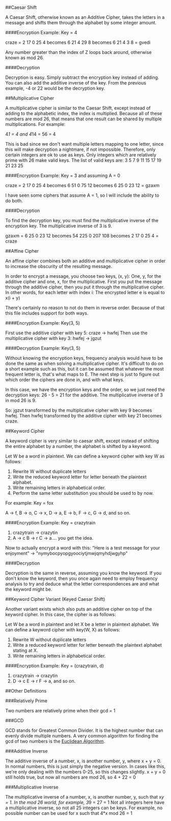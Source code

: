 ##Caesar Shift

A Caesar Shift, otherwise known as an Additive Cipher, takes the letters in a message and shifts them through the alphabet by some integer amount.

####Encryption Example: Key = 4

craze = 2 17 0 25 4 becomes 6 21 4 29 8 becomes 6 21 4 3 8 = gvedi

Any number greater than the index of Z loops back around, otherwise known as mod 26.

####Decryption

Decryption is easy.  Simply subtract the encryption key instead of adding. You can also add the additive inverse of the key.
From the previous example, -4 or 22 would be the decryption key.

##Multiplicative Cipher

A multiplicative cipher is similar to the Caesar Shift, except instead of adding to the alphabetic index, the index is multiplied.
Because all of these numbers are mod 26, that means that one result can be shared by multiple multiplications.  For example:

4*1 = 4 and 4*14 = 56 = 4

This is bad since we don't want multiple letters mapping to one letter, since this will make decryption a nightmare, if not impossible.
Therefore, only certain integers are ok to use as keys.  Only integers which are relatively prime with 26 make valid keys.  The list of valid keys are: 3 5 7 9 11 15 17 19 21 23 25

####Encryption Example: Key = 3 and assuming A = 0

craze = 2 17 0 25 4 becomes 6 51 0 75 12 becomes 6 25 0 23 12 = gzaxm

I have seen some ciphers that assume A = 1, so I will include the ability to do both.

####Decryption

To find the decryption key, you must find the multiplicative inverse of the encryption key. The multiplicative inverse of 3 is 9.

gzaxm = 6 25 0 23 12 becomes 54 225 0 207 108 becomes 2 17 0 25 4 = craze

##Affine Cipher

An affine cipher combines both an additive and multiplicative cipher in order to increase the obscurity of the resulting message.

In order to encrypt a message, you choose two keys, (x, y):  One, y, for the additive cipher and one, x, for the multiplicative.
First you put the message through the additive cipher, then you put it through the multiplicative cipher.
In other words, for each letter with index i:
The encrypted letter e is equal to x(i + y)

There's certainly no reason to not do them in reverse order. Because of that this file includes support for both ways.

####Encryption Example: Key(3, 5)

First use the additive cipher with key 5: craze -> hwfej
Then use the multiplicative cipher with key 3: hwfej -> jgzut

####Decryption Example: Key(3, 5)

Without knowing the encryption keys, frequency analysis would have to be done the same as when solving a multiplicative cipher.
It's difficult to do on a short example such as this, but it can be assumed that whatever the most frequent letter is, that's what maps to E.
The next step is just to figure out which order the ciphers are done in, and with what keys.

In this case, we have the encryption keys and the order, so we just need the decryption keys:  26 - 5 = 21 for the additive.  The multiplicative inverse of 3 in mod 26 is 9.

So: jgzut transformed by the multiplicative cipher with key 9 becomes hwfej.
Then hwfej transformed by the additive cipher with key 21 becomes craze.

##Keyword Cipher

A keyword cipher is very similar to caesar shift, except instead of shifting the entire alphabet by a number, the alphabet is shifted by a keyword.

Let W be a word in plaintext.
We can define a keyword cipher with key W as follows:

1. Rewrite W without duplicate letters
2. Write the reduced keyword letter for letter beneath the plaintext alphabet.
3. Write remaining letters in alphabetical order.
4. Perform the same letter substitution you should be used to by now.

For example: Key = fox

A -> f, B -> o, C -> x, D -> a, E -> b, F -> c, G -> d, and so on.

####Encryption Example: Key = crazytrain

1. crazytrain -> crazytin
2. A -> c   B -> r   C -> a.... you get the idea.

Now to actually encrypt a word with this:
"Here is a test message for your enjoyment" -> "nymybocpyopgyoociytjmwjqmyhdjwgyhp"

####Decryption

Decryption is the same in reverse, assuming you know the keyword.  If you don't know the keyword, then you once again need to employ frequency analysis to try and deduce what the letter correspondences are and what the keyword might be.

##Keyword Cipher Variant (Keyed Caesar Shift)

Another variant exists which also puts an additive cipher on top of the keyword cipher.
In this case, the cipher is as follows:

Let W be a word in plaintext and let X be a letter in plaintext alphabet.
We can define a keyword cipher with key(W, X) as follows:

1. Rewrite W without duplicate letters
2. Write a reduced keyword letter for letter beneath the plaintext alphabet stating at X.
3. Write remaining letters in alphabetical order.

####Encryption Example: Key = (crazytrain, d)

1. crazytrain -> crazytin
2. D -> c   E -> r   F -> a, and so on.

##Other Definitions

###Relatively Prime

Two numbers are relatively prime when their gcd = 1

###GCD

GCD stands for Greatest Common Divider.  It is the highest number that can evenly divide multiple numbers.  A very common algorithm for finding the gcd of two numbers is the [Euclidean Algorithm](http://simple.wikipedia.org/wiki/Euclidean_algorithm).

###Additive Inverse

The additive inverse of a number, x, is another number, y, where x + y = 0.  In normal numbers, this is just simply the negative version.  In cases like this, we're only dealing with the numbers 0-25, so this changes slightly.
x + y = 0 still holds true, but now all numbers are mod 26, so 4 + 22 = 0

###Multiplicative Inverse

The multiplicative inverse of a number, x, is another number, y, such that x*y = 1.  In the mod 26 world, for example, 3*9 = 27 = 1
Not all integers here have a multiplicative inverse, so not all 25 integers can be keys. For example, no possible number can be used for x such that 4*x mod 26 = 1
